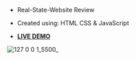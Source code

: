 + Real-State-Website Review

+ Created using: HTML CSS & JavaScript

+ [**LIVE DEMO**](https://fadadoussama.github.io/Real-State-Website/)

![127 0 0 1_5500_](https://user-images.githubusercontent.com/121496478/209821092-29d4fd36-f225-4a9b-b1fa-5b797cf236e8.png)
